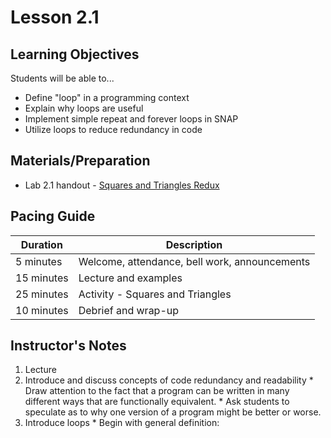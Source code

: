 # Lesson 2.1

## Learning Objectives
Students will be able to...
* Define "loop" in a programming context
* Explain why loops are useful
* Implement simple repeat and forever loops in SNAP
* Utilize loops to reduce redundancy in code

## Materials/Preparation
* Lab 2.1 handout - [Squares and Triangles Redux](lab_21.md)

## Pacing Guide
| Duration   | Description                                   |
|--|--|
| 5 minutes  | Welcome, attendance, bell work, announcements |
| 15 minutes | Lecture and examples                          |
| 25 minutes | Activity - Squares and Triangles              |
| 10 minutes | Debrief and wrap-up                           |

## Instructor's Notes
1. Lecture
  1. Introduce and discuss concepts of code redundancy and readability
    * Draw attention to the fact that a program can be written in many different ways that are functionally equivalent.
    * Ask students to speculate as to why one version of a program might be better or worse.
  2. Introduce loops
    * Begin with general definition: